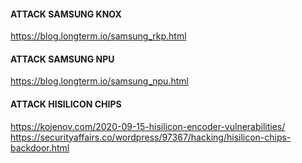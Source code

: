 #### ATTACK SAMSUNG KNOX
https://blog.longterm.io/samsung_rkp.html

#### ATTACK SAMSUNG NPU
https://blog.longterm.io/samsung_npu.html

#### ATTACK HISILICON CHIPS
https://kojenov.com/2020-09-15-hisilicon-encoder-vulnerabilities/
https://securityaffairs.co/wordpress/97367/hacking/hisilicon-chips-backdoor.html
